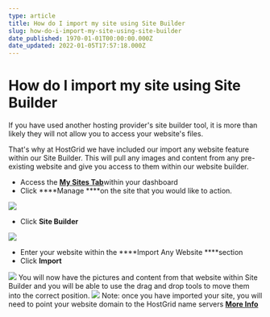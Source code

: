 ```yaml
---
type: article
title: How do I import my site using Site Builder
slug: how-do-i-import-my-site-using-site-builder
date_published: 1970-01-01T00:00:00.000Z
date_updated: 2022-01-05T17:57:18.000Z
---
```


# How do I import my site using Site Builder

If you have used another hosting provider's site builder tool, it is more than likely they will not allow you to access your website's files.

That's why at HostGrid we have included our import any website feature within our Site Builder. This will pull any images and content from any pre-existing website and give you access to them within our website builder.

- Access the [****My Sites Tab****](https://my.hostgrid.com/sites)within your dashboard
- Click ****Manage ****on the site that you would like to action.

![](https://storage.googleapis.com/cdn.hostgrid.com/knowledge/Import%20via%20sitebuilder%2012.png)
- Click ****Site Builder****

![](https://storage.googleapis.com/cdn.hostgrid.com/knowledge/Import%20via%20site%20builder%202.png)
- Enter your website within the ****Import Any Website ****section
- Click ****Import****

![](https://storage.googleapis.com/cdn.hostgrid.com/knowledge/Import%20site%20via%20site%20builder%203.png)
You will now have the pictures and content from that website within Site Builder and you will be able to use the drag and drop tools to move them into the correct position.
![](https://storage.googleapis.com/support-image/Warning-12345.png)
Note: once you have imported your site, you will need to point your website domain to the HostGrid name servers [****More Info****](https://support.hostgrid.com/en/kb/article/11/how-do-i-point-my-website-to-hostgrid.com)